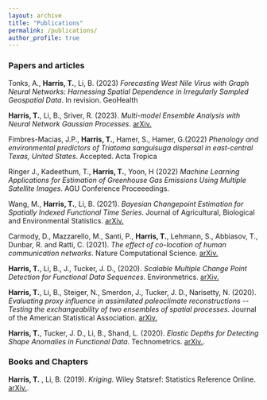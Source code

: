 ```yaml
---
layout: archive
title: "Publications"
permalink: /publications/
author_profile: true
---
```


### Papers and articles

Tonks, A., __Harris, T.__, Li, B. (2023) _Forecasting West Nile Virus with Graph Neural Networks: Harnessing Spatial Dependence in Irregularly Sampled Geospatial Data_. In revision. GeoHealth

__Harris, T.__, Li, B., Sriver, R. (2023). _Multi-model Ensemble Analysis with Neural Network Gaussian Processes_. [arXiv.](https://arxiv.org/abs/2202.04152)

Fimbres-Macias, J.P., __Harris, T.__, Hamer, S., Hamer, G.(2022) _Phenology and environmental predictors of Triatoma sanguisuga dispersal in east-central Texas, United States_. Accepted. Acta Tropica

Ringer J., Kadeethum, T., __Harris, T.__, Yoon, H (2022) _Machine Learning Applications for Estimation of Greenhouse Gas Emissions Using Multiple Satellite Images_. AGU Conference Proceeedings. 

Wang, M., __Harris, T.__, Li, B. (2021). _Bayesian Changepoint Estimation for Spatially Indexed Functional Time Series_. Journal of Agricultural, Biological and Environmental Statistics. [arXiv.](https://arxiv.org/abs/2201.02742)

Carmody, D., Mazzarello, M., Santi, P., __Harris, T.__, Lehmann, S., Abbiasov, T., Dunbar, R. and Ratti, C. (2021). _The effect of co-location of human communication networks_. Nature Computational Science. [arXiv.](https://arxiv.org/abs/2201.02230)

__Harris, T.__, Li, B., J., Tucker, J. D., (2020). _Scalable Multiple Change Point Detection for Functional Data Sequences_. Environmetrics. [arXiv.](https://arxiv.org/abs/2008.01889)

__Harris, T.__, Li, B., Steiger, N., Smerdon, J., Tucker, J. D., Narisetty, N. (2020). _Evaluating proxy influence in assimilated paleoclimate reconstructions -- Testing the exchangeability of two ensembles of spatial processes_. Journal of the American Statistical Association. [arXiv.](https://arxiv.org/abs/1909.01273)

__Harris, T.__, Tucker, J. D., Li, B., Shand, L. (2020). _Elastic Depths for Detecting Shape Anomalies in Functional Data_. Technometrics. [arXiv.](https://arxiv.org/abs/1907.06759).


### Books and Chapters
__Harris, T.__ , Li, B. (2019). _Kriging_. Wiley Statsref: Statistics Reference Online. [arXiv.](https://onlinelibrary.wiley.com/doi/pdf/10.1002/9781118445112.stat03708.pub2).

    
